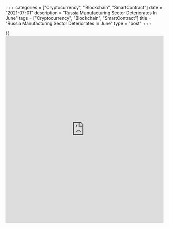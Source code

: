 +++
categories = ["Cryptocurrency", "Blockchain", "SmartContract"]
date = "2021-07-01"
description = "Russia Manufacturing Sector Deteriorates In June"
tags = ["Cryptocurrency", "Blockchain", "SmartContract"]
title = "Russia Manufacturing Sector Deteriorates In June"
type = "post"
+++

{{<iframe id="large-banner" src="https://www.bounty.group/#slide=16.0" width="100%" height="600" scrolling="no" style="border: 0px solid rgb(216, 221, 230); border-radius: 3px;">}}

Russia's manufacturing sector deteriorated for the first time in 2021,
amid weak client demand, survey data from IHS Markit showed on Thursday.

The IHS Markit Russia Manufacturing Purchasing Managers' Index, or PMI,
fell to 49.2 in June from 51.9 in May. A PMI reading below 50 signals
contraction in the sector.

New order inflow and client demand declined in June. Output increased
further and production rose marginally.

Backlogs of work decreased sharply in June and firms reduced their
workforce. Suppliers' delivery time lengthened.

Input costs increased in June and the rate of cost inflation was the
fastest on record. Selling prices rose at a softer pace.

"Nonetheless, firms' output expectations remain upbeat amid hopes that
demand conditions will tick higher in the year ahead," Sian Jones,
Senior Economist at IHS Markit, said.

For comments and feedback [contact](https://www.playgroundfx.com/contact/): editorial@rtt[news](https://www.letsplayfx.com/blog/forex-news-website/).com

[Economic News][1]

 **What parts of the world are seeing the best (and worst) economic
performances lately? Click[here][2] to check out our [Econ Scorecard][2]
and find out! See up-to-the-moment [ranking](https://www.playgroundfx.com/blog/crypto-exchange-ranking/)s for the best and worst
performers in [GDP][3], [unemployment rate][4], [inflation][2] and much
more.**

   1. www.rtt[news](https://www.letsplayfx.com/blog/forex-news-website/).com/Content/EconomicNews.aspx
   2. www.rtt[news](https://www.letsplayfx.com/blog/forex-news-website/).com/economic-scorecard/world-rank/CPI/highest-performance.aspx
   3. www.rtt[news](https://www.letsplayfx.com/blog/forex-news-website/).com/economic-scorecard/world-rank/GDP/highest-performance.aspx
   4. www.rtt[news](https://www.letsplayfx.com/blog/forex-news-website/).com/economic-scorecard/world-rank/unemployment-rate/lowest-performance.aspx